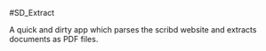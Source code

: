 #SD_Extract

A quick and dirty app which parses the scribd website and extracts documents as PDF files.
